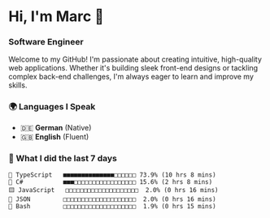 # Hi, I'm Marc 👋 
### Software Engineer

Welcome to my GitHub! I'm passionate about creating intuitive, high-quality web applications. Whether it's building sleek front-end designs or tackling complex back-end challenges, I'm always eager to learn and improve my skills.  

### 🌍 Languages I Speak  
- 🇩🇪 **German** (Native)  
- 🇬🇧 **English** (Fluent)

### 🤯 What I did the last 7 days

```
🔷 TypeScript   ■■■■■■■■■■■■■■□□□□□□ 73.9% (10 hrs 8 mins)
🔷 C#           ■■■□□□□□□□□□□□□□□□□□ 15.6% (2 hrs 8 mins)
🟨 JavaScript   □□□□□□□□□□□□□□□□□□□□  2.0% (0 hrs 16 mins)
📄 JSON         □□□□□□□□□□□□□□□□□□□□  2.0% (0 hrs 16 mins)
📄 Bash         □□□□□□□□□□□□□□□□□□□□  1.9% (0 hrs 15 mins)
```